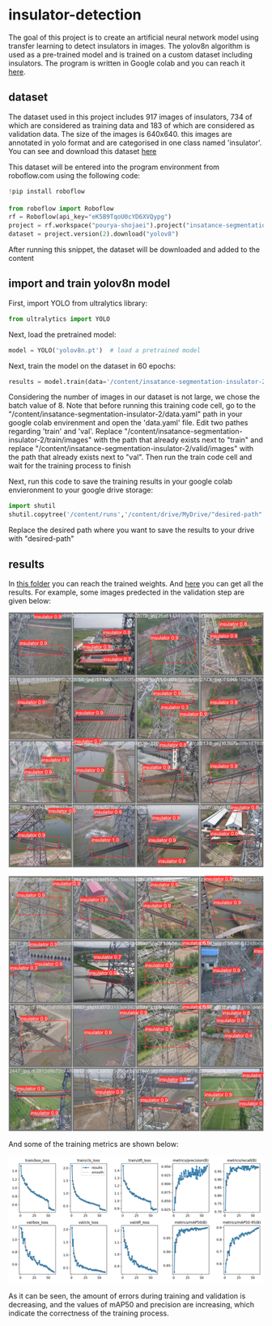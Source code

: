 # insulator-detection
The goal of this project is to create an artificial neural network model using transfer learning to detect insulators in images. The yolov8n algorithm is used as a pre-trained model and is trained on a custom dataset including insulators.
The program is written in Google colab and you can reach it [here](https://github.com/Musa1994d/insulator-detection/blob/main/insulator_detect_yolo8n.ipynb).
## dataset
The dataset used in this project includes 917 images of insulators, 734 of which are considered as training data and 183 of which are considered as validation data. The size of the images is 640x640. this images are annotated in yolo format and are categorised in one class named 'insulator'.
You can see and download this dataset [here](https://drive.google.com/drive/folders/1ht-Rm8S9wrBUQepxTEXjVMHnGwsKJi_t?usp=sharing)

This dataset will be entered into the program environment from roboflow.com using the following code:
```py
!pip install roboflow

from roboflow import Roboflow
rf = Roboflow(api_key="eK5B9TqoU0cYD6XVQypg")
project = rf.workspace("pourya-shojaei").project("insatance-segmentation-insulator")
dataset = project.version(2).download("yolov8")
```
After running this snippet, the dataset will be downloaded and added to the content


## import and train yolov8n model
First, import YOLO from ultralytics library:
```py
from ultralytics import YOLO
```
Next, load the pretrained model:
```py
model = YOLO('yolov8n.pt')  # load a pretrained model
```
Next, train the model on the dataset in 60 epochs:
```py
results = model.train(data='/content/insatance-segmentation-insulator-2/data.yaml', epochs=60, batch=8, imgsz=640)
```
Considering the number of images in our dataset is not large, we chose the batch value of 8.
Note that before running this training code cell, go to the "/content/insatance-segmentation-insulator-2/data.yaml" path in your google colab envirenment and open the 'data.yaml' file. Edit two pathes regarding 'train' and 'val'. Replace "/content/insatance-segmentation-insulator-2/train/images" with the path that already exists next to "train" and replace "/content/insatance-segmentation-insulator-2/valid/images" with the path that already exists next to "val". Then run the train code cell and wait for the training process to finish

Next, run this code to save the training results in your google colab envieronment to your google drive storage: 
```py
import shutil
shutil.copytree('/content/runs','/content/drive/MyDrive/"desired-path"',dirs_exist_ok=True)
```
Replace the desired path where you want to save the results to your drive with "desired-path"

## results
In [this folder](https://github.com/Musa1994d/insulator-detection/tree/main/results/weights) you can reach the trained weights. And [here](https://github.com/Musa1994d/insulator-detection/tree/main/results) you can get all the results. For example, some images predected in the validation step are given below:

![](https://github.com/Musa1994d/insulator-detection/blob/main/results/val_batch1_pred.jpg)


![](https://github.com/Musa1994d/insulator-detection/blob/main/results/val_batch0_pred.jpg)


And some of the training metrics are shown below:

![](https://github.com/Musa1994d/insulator-detection/blob/main/results/results.png)

As it can be seen, the amount of errors during training and validation is decreasing, and the values ​​of mAP50 and precision are increasing, which indicate the correctness of the training process.
